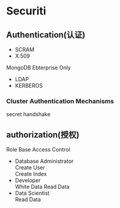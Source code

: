 # Securiti

## Authentication(认证)
- SCRAM
- X.509

MongoDB Ebterprise Only
- LDAP
- KERBEROS 

### Cluster Authentication Mechanisms
secret handshake

## authorization(授权)
Role Base Access Control

- Database Administrator  
Create User  
Create Index  
- Developer  
White Data 
Read Data  
- Data Scientist  
Read Data  